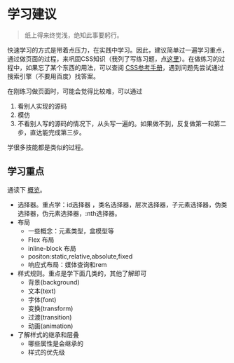 # 学习建议
> 纸上得来终觉浅，绝知此事要躬行。

快速学习的方式是带着点压力，在实践中学习。因此，建议简单过一遍学习重点，通过做页面的过程，来巩固CSS知识（我列了写练习题，点[这里](practice)）。在做练习的过程中，如果忘了某个东西的用法，可以查阅 [CSS参考手册](http://css.doyoe.com/)，遇到问题先尝试通过搜索引擎（不要用百度）找答案。

在刚练习做页面时，可能会觉得比较难，可以通过  

1. 看别人实现的源码
1. 模仿
1. 不看别人写的源码的情况下，从头写一遍的。如果做不到，反复做第一和第二步，直达能完成第三步。

学很多技能都是类似的过程。

## 学习重点
通读下 [概览](summary.md)。

* 选择器。重点学：id选择器 ，类名选择器，层次选择器，子元素选择器，伪类选择器，伪元素选择器，:nth选择器。
* 布局
  * 一些概念：元素类型，盒模型等
  * Flex 布局
  * inline-block 布局
  * positon:static,relative,absolute,fixed
  * 响应式布局：媒体查询和rem
* 样式规则。重点是学下面几类的，其他了解即可
  * 背景(background)
  * 文本(text)
  * 字体(font)
  * 变换(transform)
  * 过渡(transition)
  * 动画(animation)
* 了解样式的继承和层叠
  * 哪些属性是会继承的
  * 样式的优先级
